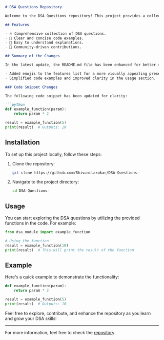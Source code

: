 ```markdown
# DSA Questions Repository

Welcome to the DSA Questions repository! This project provides a collection of Data Structures and Algorithms (DSA) questions to help you enhance your coding skills.

## Features

- 🔥 Comprehensive collection of DSA questions.
- 📖 Clear and concise code examples.
- 🤖 Easy to understand explanations.
- 🤝 Community-driven contributions.

## Summary of the Changes

In the latest update, the README.md file has been enhanced for better readability and engagement. Key changes include:

- Added emojis to the features list for a more visually appealing presentation.
- Simplified code examples and improved clarity in the usage section.

### Code Snippet Changes

The following code snippet has been updated for clarity:

```python
def example_function(param):
    return param * 2

result = example_function(5)
print(result)  # Outputs: 10
```

## Installation

To set up this project locally, follow these steps:

1. Clone the repository:
   ```bash
   git clone https://github.com/Shivanilarokar/DSA-Questions-
   ```
2. Navigate to the project directory:
   ```bash
   cd DSA-Questions-
   ```

## Usage

You can start exploring the DSA questions by utilizing the provided functions in the code. For example:

```python
from dsa_module import example_function

# Using the function
result = example_function(10)
print(result)  # This will print the result of the function
```

## Example

Here's a quick example to demonstrate the functionality:

```python
def example_function(param):
    return param * 2

result = example_function(5)
print(result)  # Outputs: 10
```

Feel free to explore, contribute, and enhance the repository as you learn and grow your DSA skills!

---

For more information, feel free to check the [repository](https://github.com/Shivanilarokar/DSA-Questions-).
```